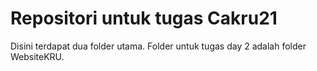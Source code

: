 # Repositori untuk tugas Cakru21

Disini terdapat dua folder utama. Folder untuk tugas day 2 adalah folder WebsiteKRU. 

